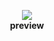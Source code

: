 <p align="center">
  <img src="https://raw.githubusercontent.com/namyami/fixed_ui_or_random_stuff/refs/heads/main/velocity.vip/preview.png"/>
  <br>
  <b>preview</b>
</p>
